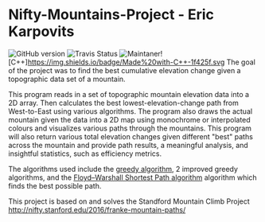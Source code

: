 # Nifty-Mountains-Project - Eric Karpovits

![GitHub version](https://img.shields.io/badge/version-2.1-brightgreen) ![Travis Status](https://img.shields.io/badge/<LABEL>-<MESSAGE>-<COLOR>)
![Maintaner](https://img.shields.io/badge/developer-EricKarpovits-blue)![C++]https://img.shields.io/badge/Made%20with-C++-1f425f.svg
The goal of the project was to find the best cumulative elevation change given a topographic data set of a mountain. 

This program reads in a set of topographic mountain elevation data into a 2D array. Then calculates the best lowest-elevation-change path from West-to-East using various algorithms. The program also draws the actual mountain given the data into a 2D map using monochrome or interpolated colours and visualizes various paths through the mountains. This program will also return various total elevation changes given different "best" paths across the mountain and provide path results, a meaningful analysis, and insightful statistics, such as efficiency metrics.

The algorithms used include the [greedy algorithm](https://en.wikipedia.org/wiki/Greedy_algorithm), 2 improved greedy algorithms, and the [Floyd–Warshall Shortest Path algorithm](https://en.wikipedia.org/wiki/Floyd%E2%80%93Warshall_algorithm) algorithm which finds the best possible path.

This project is based on and solves the Standford Mountain Climb Project http://nifty.stanford.edu/2016/franke-mountain-paths/
